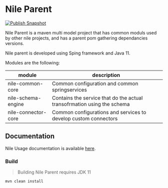 # Nile Parent

[![Publish Snapshot](https://github.com/sourcesense/nile-parent/actions/workflows/master.yaml/badge.svg)](https://github.com/sourcesense/nile-parent/actions/workflows/master.yaml)


Nile Parent is a maven multi model project that has common moduls used by other nile projects, and has a parent pom gathering dependancies versions.

Nile parent is developed using Sping framework and Java 11.

Modules are the following:

| module              | description                                                             |
| ------------------- | ----------------------------------------------------------------------- |
| nile-common-core    | Common configuration and common springservices                          |
| nile-schema-engine  | Contains the service that do the actual transofrmation using the schema |
| nile-connector-core | Common configurations and services to develop custom connectors         |


## Documentation

Nile Usage documentation is available [here](https://sourcesense.github.io/nile/docs/import-gateway).


### Build

> Building Nile Parent requires JDK 11

```bash 
mvn clean install
```
